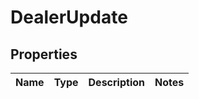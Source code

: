# DealerUpdate

## Properties
Name | Type | Description | Notes
------------ | ------------- | ------------- | -------------

